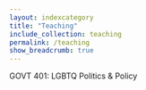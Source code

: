 ```yaml
---
layout: indexcategory
title: "Teaching"
include_collection: teaching
permalink: /teaching
show_breadcrumb: true
---
```


GOVT 401: LGBTQ Politics \& Policy